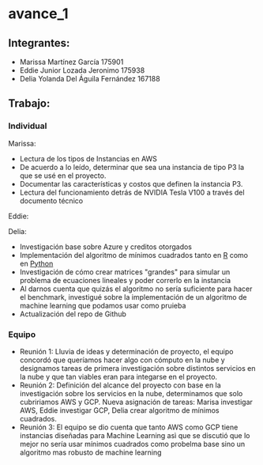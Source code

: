 # avance_1

## Integrantes:

* Marissa Martínez García 175901
* Eddie Junior Lozada Jeronimo 175938
* Delia Yolanda Del Águila Fernández 167188

## Trabajo: 

### Individual

Marissa: 
- Lectura de los tipos de Instancias en AWS
- De acuerdo a lo leído, determinar que sea una instancia de tipo P3 la que se usé en el proyecto. 
- Documentar las características y costos que definen la instancia P3.
- Lectura del funcionamiento detrás de NVIDIA Tesla V100 a través del documento técnico

Eddie:


Delia:
- Investigación base sobre Azure y creditos otorgados
- Implementación del algoritmo de mínimos cuadrados tanto en [R](https://github.com/DeliaDelAguila/analisis-numerico-computo-cientifico-delia/blob/master/minimos-cuadrados.R) como en [Python](https://github.com/DeliaDelAguila/analisis-numerico-computo-cientifico-delia/blob/master/minimos-cuadrados.ipynb)
- Investigación de cómo crear matrices "grandes" para simular un problema de ecuaciones lineales y poder correrlo en la instancia
- Al darnos cuenta que quizás el algoritmo no sería suficiente para hacer el benchmark, investigué sobre la implementación de un algoritmo de machine learning que podamos usar como pruieba
- Actualización del repo de Github


### Equipo
- Reunión 1: Lluvia de ideas y determinación de proyecto, el equipo concordó que queríamos hacer algo con cómputo en la nube y designamos tareas de primera investigación sobre distintos servicios en la nube y que tan viables eran para integarse en el proyecto. 
- Reunión 2: Definición del alcance del proyecto con base en la investigación sobre los servicios en la nube, determinamos que solo cubririamos AWS y GCP. Nueva asignación de tareas: Marisa investigar AWS, Eddie investigar GCP, Delia crear algoritmo de mínimos cuadrados.
- Reunión 3: El equipo se dio cuenta que tanto AWS como GCP tiene instancias diseñadas para Machine Learning asì que se discutió que lo mejor no sería usar mínimos cuadrados como probelma base sino un algoritmo mas robusto de machine learning




